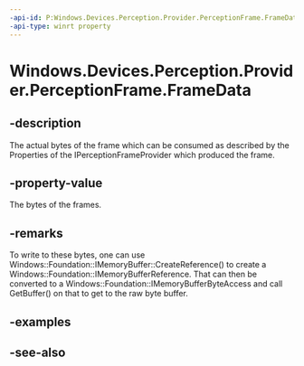 ```yaml
---
-api-id: P:Windows.Devices.Perception.Provider.PerceptionFrame.FrameData
-api-type: winrt property
---
```


<!-- Property syntax
public Windows.Foundation.IMemoryBuffer FrameData { get; }
-->

# Windows.Devices.Perception.Provider.PerceptionFrame.FrameData

## -description
The actual bytes of the frame which can be consumed as described by the Properties of the IPerceptionFrameProvider which produced the frame.

## -property-value
The bytes of the frames.

## -remarks
To write to these bytes, one can use Windows::Foundation::IMemoryBuffer::CreateReference() to create a Windows::Foundation::IMemoryBufferReference. That can then be converted to a Windows::Foundation::IMemoryBufferByteAccess and call GetBuffer() on that to get to the raw byte buffer.

## -examples

## -see-also
